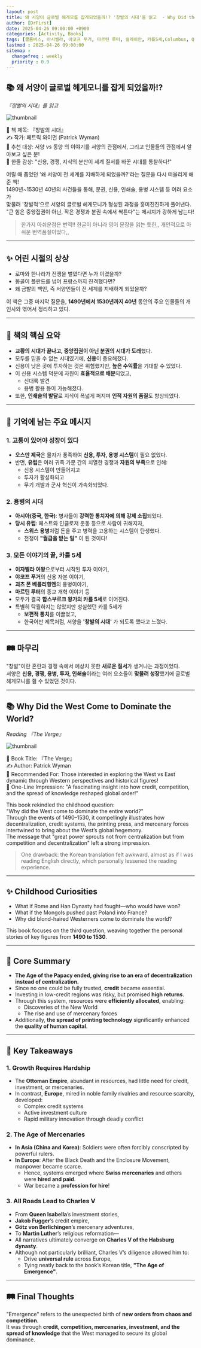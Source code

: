 ```yaml
---
layout: post
title: 왜 서양이 글로벌 해게모를 잡게되었을까!? '창발의 시대'을 읽고  - Why Did the West Come to Dominate the World?  Reading 『The Verge』
author: [DrFirst]
date: 2025-04-26 09:00:00 +0900
categories: [Activity, Books]
tags: [콜롬버스, 아시벨라, 야코프 푸거, 마르틴 루터, 쉴레이만, 카를5세,Columbus, Queen Isabella,Jakob Fugger,Martin Luther,Suleiman the Magnificent,Charles V]
lastmod : 2025-04-26 09:00:00
sitemap :
  changefreq : weekly
  priority : 0.9
---
```


## 📚 왜 서양이 글로벌 헤게모니를 잡게 되었을까!?  
_『창발의 시대』를 읽고_

![thumbnail](https://github.com/user-attachments/assets/d2546aa9-eae3-4faf-8b6e-8946e1f7e830)

📖 책 제목: 『창발의 시대』  
✍️ 작가: 페트릭 와이먼 (Patrick Wyman)  
🎯 추천 대상: 서양 vs 동양 의 이야기를 서양의 관점에서, 그리고 인물들의 관점에서 알아보고 싶은 분!  
🌟 한줄 감상: "신용, 경쟁, 지식의 분산이 세계 질서를 바꾼 시대를 통찰하다!"  

어릴 때 품었던 '왜 서양이 전 세계를 지배하게 되었을까?'라는 질문을 다시 떠올리게 해준 책!  
1490년~1530년 40년의 사건들을 통해, 분권, 신용, 인쇄술, 용병 시스템 등 여러 요소가  
맞물려 '창발적'으로 서양의 글로벌 헤게모니가 형성된 과정을 흥미진진하게 풀어낸다.  
"큰 힘은 중앙집권이 아닌, 작은 경쟁과 분권 속에서 싹튼다"는 메시지가 강하게 남는다!  

> 한가지 아쉬운점은 번역!! 한글이 아니라 영어 문장을 읽는 듯한,, 개인적으로 아쉬운 번역품질이었다,,  

---

## ✨ 어린 시절의 상상

- 로마와 한나라가 전쟁을 벌였다면 누가 이겼을까?
- 몽골이 폴란드를 넘어 프랑스까지 진격했다면?
- 왜 금발의 백인, 즉 서양인들이 전 세계를 지배하게 되었을까?

이 책은 그중 마지막 질문을, **1490년에서 1530년까지 40년** 동안의 주요 인물들의 개인사와 엮어서 정리하고 있다.

---

## 📝 책의 핵심 요약

- **교황의 시대가 끝나고, 중앙집권이 아닌 분권의 시대가 도래**했다.
- 모두를 믿을 수 없는 시대였기에, **신용**이 중요해졌다.
- 신용이 낮은 곳에 투자하는 것은 위험했지만, **높은 수익률**을 기대할 수 있었다.
- 이 신용 시스템 덕분에 자원이 **효율적으로 배분**되었고,
  - 신대륙 발견
  - 용병 활용
  등이 가능해졌다.
- 또한, **인쇄술의 발달**로 지식이 폭넓게 퍼지며 **인적 자원의 품질**도 향상되었다.

---

## 💬 기억에 남는 주요 메시지

### 1. 고통이 있어야 성장이 있다

- **오스만 제국**은 물자가 풍족하여 **신용, 투자, 용병 시스템**이 필요 없었다.
- 반면, **유럽**은 여러 귀족 가문 간의 치열한 경쟁과 **자원의 부족**으로 인해:
  - 신용 시스템이 만들어지고
  - 투자가 활성화되고
  - 무기 개발과 군사 혁신이 가속화되었다.

### 2. 용병의 시대

- **아시아(중국, 한국)**: 병사들이 **강력한 통치자에 의해 강제 소집**되었다.
- **당시 유럽**: 페스트와 인클로저 운동 등으로 사람이 귀해지자, 
  - **스위스 용병**처럼 돈을 주고 병력을 고용하는 시스템이 탄생했다.
  - 전쟁이 **"월급을 받는 일"** 이 된 것이다!

### 3. 모든 이야기의 끝, 카를 5세

- **이자벨라 여왕**으로부터 시작된 투자 이야기,
- **야코프 푸거**의 신용 자본 이야기,
- **괴츠 폰 베를리힝엔**의 용병이야기,  
- **마르틴 루터**의 종교 개혁 이야기 등
- 모두가 결국 **합스부르크 왕가의 카를 5세**로 이어진다.
- 특별히 탁월하지는 않았지만 성실했던 카를 5세가
  - **보편적 통치**를 이끌었고,
  - 한국어판 제목처럼, 서양을 **'창발의 시대'** 가 되도록 했다고 느꼈다.

---

## 🛤️ 마무리

"창발"이란 혼란과 경쟁 속에서 예상치 못한 **새로운 질서**가 생겨나는 과정이었다.  
서양은 **신용, 경쟁, 용병, 투자, 인쇄술**이라는 여러 요소들이 **맞물려 성장**했기에 글로벌 헤게모니를 쥘 수 있었던 것이다.


---
## 📚 Why Did the West Come to Dominate the World?  
_Reading 『The Verge』_

![thumbnail](https://github.com/user-attachments/assets/d2546aa9-eae3-4faf-8b6e-8946e1f7e830)

📖 Book Title: 『The Verge』  
✍️ Author: Patrick Wyman  
🎯 Recommended For: Those interested in exploring the West vs East dynamic through Western perspectives and historical figures!  
🌟 One-Line Impression: "A fascinating insight into how credit, competition, and the spread of knowledge reshaped global order!"

This book rekindled the childhood question:  
"Why did the West come to dominate the entire world?"  
Through the events of 1490–1530, it compellingly illustrates how decentralization, credit systems, the printing press, and mercenary forces intertwined to bring about the West’s global hegemony.  
The message that "great power sprouts not from centralization but from competition and decentralization" left a strong impression.

> One drawback: the Korean translation felt awkward, almost as if I was reading English directly, which personally lessened the reading experience.

---

## ✨ Childhood Curiosities

- What if Rome and Han Dynasty had fought—who would have won?
- What if the Mongols pushed past Poland into France?
- Why did blond-haired Westerners come to dominate the world?

This book focuses on the third question, weaving together the personal stories of key figures from **1490 to 1530**.

---

## 📝 Core Summary

- **The Age of the Papacy ended, giving rise to an era of decentralization instead of centralization.**
- Since no one could be fully trusted, **credit** became essential.
- Investing in low-credit regions was risky, but promised **high returns**.
- Through this system, resources were **efficiently allocated**, enabling:
  - Discoveries of the New World
  - The rise and use of mercenary forces
- Additionally, **the spread of printing technology** significantly enhanced the **quality of human capital**.

---

## 💬 Key Takeaways

### 1. Growth Requires Hardship

- The **Ottoman Empire**, abundant in resources, had little need for credit, investment, or mercenaries.
- In contrast, **Europe**, mired in noble family rivalries and resource scarcity, developed:
  - Complex credit systems
  - Active investment culture
  - Rapid military innovation through deadly conflict

### 2. The Age of Mercenaries

- **In Asia (China and Korea)**: Soldiers were often forcibly conscripted by powerful rulers.
- **In Europe**: After the Black Death and the Enclosure Movement, manpower became scarce.
  - Hence, systems emerged where **Swiss mercenaries** and others were **hired and paid**.
  - War became a **profession for hire**!

### 3. All Roads Lead to Charles V

- From **Queen Isabella**’s investment stories,
- **Jakob Fugger**’s credit empire,
- **Götz von Berlichingen**’s mercenary adventures,
- To **Martin Luther**’s religious reformation—
- All narratives ultimately converge on **Charles V of the Habsburg dynasty**.
- Although not particularly brilliant, Charles V’s diligence allowed him to:
  - Drive **universal rule** across Europe,
  - Tying neatly back to the book’s Korean title, **"The Age of Emergence"**.

---

## 🛤️ Final Thoughts

"Emergence" refers to the unexpected birth of **new orders from chaos and competition**.  
It was through **credit, competition, mercenaries, investment, and the spread of knowledge** that the West managed to secure its global dominance.